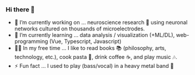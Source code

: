 ### Hi there 👋

- 🔭 I’m currently working on ... neuroscience research 🧠 using neuronal networks cultured on thousands of microelectrodes.
- 🌱 I’m currently learning ... data analysis / visualization (+ML/DL), web-programming (Vue, Typescript, Javascript)
- 💁‍♂️ In my free time ... I like to read books 📚 (philosophy, arts, technology, etc.), cook pasta 🍝, drink coffee ☕️, and play music 🎶.
- ⚡ Fun fact ... I used to play (bass/vocal) in a heavy metal band 🎸

<!--
**tk-neuron/tk-neuron** is a ✨ _special_ ✨ repository because its `README.md` (this file) appears on your GitHub profile.

Here are some ideas to get you started:

- 🔭 I’m currently working on ... neuroscience research, using neuronal networks cultured on thousands of microelectrodes
- 🌱 I’m currently learning ... machine learning, web-programming (Vue, Typescript, Javascript)
- 💬 Ask me about ...
- ⚡ Fun fact ... used to play in a heavy metal band! 🎸😎
-->
